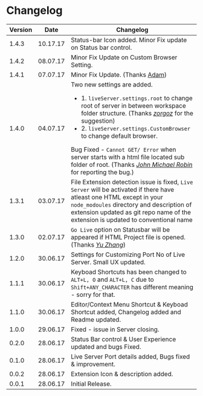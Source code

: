 # Changelog

| Version | Date | Changelog |
|---|---|---|
|1.4.3 | 10.17.17 | Status-bar Icon added. Minor Fix update on Status bar control. |
|1.4.2|08.07.17|Minor Fix Update on Custom Browser Setting.|
|1.4.1 | 07.07.17 | Minor Fix Update. (Thanks [Adam](https://github.com/AdamLombard)) |
|1.4.0 | 04.07.17 | Two new settings are added. <ul><li>1. `liveServer.settings.root` to change root of server in between workspace folder structure. (Thanks _[zorgoz](https://github.com/zorgoz)_ for the suggestion)</li> <li>2. `liveServer.settings.CustomBrowser` to change default browser.</li></ul> Bug Fixed - `Cannot GET/ Error` when server starts with a html file located sub folder of root. (Thanks _[John Michael Robin](https://github.com/jmmrdev)_ for reporting the bug.)
| 1.3.1 | 03.07.17 | File Extension detection issue is fixed, `Live Server` will be activated if there have atleast one HTML except in your `node_modoules` directory and description of extension updated as git repo name of the extension is updated to conventional name | 
| 1.3.0 | 02.07.17 |`Go Live` option on Statusbar will be appeared if HTML Project file is opened.(Thanks _[Yu Zhang](https://github.com/neilsustc)_)|
| 1.2.0 | 30.06.17 | Settings for Customizing Port No of Live Server. Small UX updated. |
| 1.1.1 | 30.06.17 | Keyboad Shortcuts has been changed to `ALT+L, O` and `ALT+L, C` due to `Shift+ANY_CHARACTER` has different meaning - sorry for that.
| 1.1.0 | 30.06.17 | Editor/Context Menu Shortcut & Keyboad Shortcut added, Changelog added and Readme updated. |
| 1.0.0 | 29.06.17 | Fixed - issue in Server closing. |
| 0.2.0 | 28.06.17 | Status Bar control & User Experience updated and bugs Fixed. |
| 0.1.0 | 28.06.17 | Live Server Port details added, Bugs fixed & improvement. |
| 0.0.2 | 28.06.17 | Extension Icon & description added. |
| 0.0.1 | 28.06.17 | Initial Release. |
